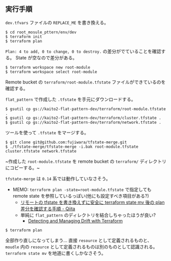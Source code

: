 ## 実行手順

`dev.tfvars` ファイルの `REPLACE_ME` を書き換える。

```
$ cd root_mosule_pttern/env/dev
$ terraform init
$ terraform plan
```

`Plan: 4 to add, 0 to change, 0 to destroy.` の差分がでていることを確認する。
State が空なので差分がある。

```
$ terraform workspace new root-module
$ terraform workspace select root-module
```

Remote bucket の `terraform/root-module.tfstate` ファイルができているのを確認する。

`flat_pattern` で作成した `.tfstate` を手元にダウンロードする。

```
$ gsutil cp gs://kaito2-flat-pattern-dev/terraform/root-module.tfstate .
$ gsutil cp gs://kaito2-flat-pattern-dev/terraform/cluster.tfstate .
$ gsutil cp gs://kaito2-flat-pattern-dev/terraform/network.tfstate .
```

ツールを使って `.tfstate` をマージする。

```
$ git clone git@github.com:fujiwara/tfstate-merge.git
$ ./tfstate-merge/tfstate-merge -i.bak root-module.tfstate cluster.tfstate network.tfstate
```

~作成した `root-module.tfstate` を remote bucket の `terraform/` ディレクトリにコピーする。~

`tfstate-merge` は `0.14` 系では動作していなさそう。

- MEMO: `terraform plan -state=root-module.tfstate` で指定しても remote state を参照しているっぽい(他にも設定すべき項目がある?)
  - [リモートの tfstate を書き換えずに安全に terraform state mv 後の plan 差分を確認する手順 - Qiita](https://qiita.com/minamijoyo/items/b4d70787556c83f289e7)
  - 単純に `flat_pattern` のディレクトリを結合しちゃったほうが良い?
    - [Detecting and Managing Drift with Terraform](https://www.hashicorp.com/blog/detecting-and-managing-drift-with-terraform)

```
$ terraform plan
```

全部作り直しになってしまう…
直接 `resource` として定義されるものと、 `moudle` 内の `resource` として定義されるものは別のものとして認識される。
`terraform state mv` を地道に書くしかなさそう。
